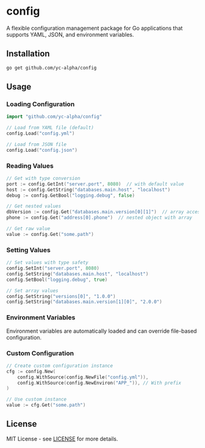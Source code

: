 # config

A flexible configuration management package for Go applications that supports YAML, JSON, and environment variables.


## Installation

```sh
go get github.com/yc-alpha/config
```

## Usage

### Loading Configuration

```go
import "github.com/yc-alpha/config"

// Load from YAML file (default)
config.Load("config.yml")

// Load from JSON file
config.Load("config.json")
```

### Reading Values

```go
// Get with type conversion
port := config.GetInt("server.port", 8080)  // with default value
host := config.GetString("databases.main.host", "localhost")
debug := config.GetBool("logging.debug", false)

// Get nested values
dbVersion := config.Get("databases.main.version[0][1]")  // array access
phone := config.Get("address[0].phone")  // nested object with array

// Get raw value
value := config.Get("some.path")
```

### Setting Values

```go
// Set values with type safety
config.SetInt("server.port", 8080)
config.SetString("databases.main.host", "localhost")
config.SetBool("logging.debug", true)

// Set array values
config.SetString("versions[0]", "1.0.0")
config.SetString("databases.main.version[1][0]", "2.0.0")
```

### Environment Variables

Environment variables are automatically loaded and can override file-based configuration.

### Custom Configuration

```go
// Create custom configuration instance
cfg := config.New(
    config.WithSource(config.NewFile("config.yml")),
    config.WithSource(config.NewEnviron("APP_")), // With prefix
)

// Use custom instance
value := cfg.Get("some.path")
```


## License

MIT License - see [LICENSE](LICENSE) for more details.
